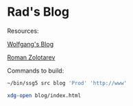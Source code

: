 # Rad's Blog	

Resources: 

[Wolfgang's Blog](notthebe.ee)

[Roman Zolotarev](https://www.romanzolotarev.com/)

Commands to build:

```bash
~/bin/ssg5 src blog 'Prod' 'http://www'
```

```bash
xdg-open blog/index.html	
```

